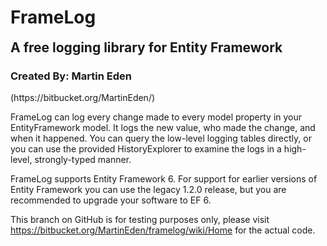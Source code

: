 <h1>FrameLog</h1>
<h2 style="margin-top: 0px; margin-bottom: 10px;">A free logging library for Entity Framework</h2>
<h3>Created By: Martin Eden</h3>
(https://bitbucket.org/MartinEden/)

FrameLog can log every change made to every model property in your EntityFramework model. It logs the new value, who made the change, and when it happened. You can query the low-level logging tables directly, or you can use the provided HistoryExplorer to examine the logs in a high-level, strongly-typed manner.

FrameLog supports Entity Framework 6. For support for earlier versions of Entity Framework you can use the legacy 1.2.0 release, but you are recommended to upgrade your software to EF 6.

This branch on GitHub is for testing purposes only, please visit https://bitbucket.org/MartinEden/framelog/wiki/Home for the actual code.
